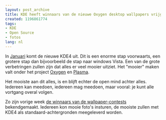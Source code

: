 ```yaml
---
layout: post_archive
title: KDE heeft winnaars van de nieuwe Oxygen desktop wallpapers vrijgegeven
created: 1196861774
tags:
- KDE
- Open Source
- fotos
lang: nl
---
```

In [Januari](http://dot.kde.org/1196525703/) komt de nieuwe KDE4 uit. Dit is een enorme stap voorwaarts, een grotere stap dan bijvoorbeeld de stap naar windows Vista. Een van de grote verbetringen zullen zijn dat alles er veel mooier uitziet. Het "mooier" maken valt onder het project [Oxygen](http://www.oxygen-icons.org/) en [Plasma](http://en.wikipedia.org/wiki/Plasma_(KDE)).

Het mooiste aan dit alles, is en blijft echter de open mind achter alles. Iedereen kan meedoen, iedereen mag meedoen, maar vooral: je kunt alle vortgang overal volgen.

Zo zijn vorige week [de winnaars van de wallpaper-contests](http://blog.ruphy.org/?p=23") bekendgemaakt. Iedereen kon mooie foto's insturen, de mooiste zullen met KDE4 als standaard-achtergronden meegeleverd worden. 
